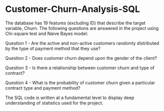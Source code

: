 # Customer-Churn-Analysis-SQL

The database has 19 features (excluding ID) that describe the target variable, Churn. The following questions are answered in the project using Chi-square test and Naive Bayes model:

Question 1 - Are the active and non-active customers randomly distributed by the type of payment method that they use?

Question 2 - Does customer churn depend upon the gender of the client?

Question 3 - Is there a relationship between customer churn and type of contract?

Question 4 - What is the probability of customer churn given a particular contract type and payment method? 

The SQL code is written at a fundamental level to display deep understanding of statistics used for the project.
